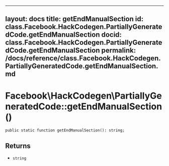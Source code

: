 
***

layout: docs
title: getEndManualSection
id: class.Facebook.HackCodegen.PartiallyGeneratedCode.getEndManualSection
docid: class.Facebook.HackCodegen.PartiallyGeneratedCode.getEndManualSection
permalink: /docs/reference/class.Facebook.HackCodegen.PartiallyGeneratedCode.getEndManualSection.md
---







# Facebook\\HackCodegen\\PartiallyGeneratedCode::getEndManualSection()




``` Hack
public static function getEndManualSection(): string;
```




## Returns




+ ` string `